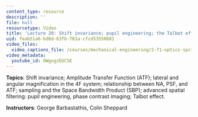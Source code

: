 ```yaml
---
content_type: resource
description: ''
file: null
resourcetype: Video
title: 'Lecture 20: Shift invariance; pupil engineering; the Talbot effect'
uid: feab51a6-bd8d-63fb-761a-cfcd53550881
video_files:
  video_captions_file: /courses/mechanical-engineering/2-71-optics-spring-2009/video-lectures/lecture-20-shift-invariance-pupil-engineering-the-talbot-effect/OWgogzEUC5E.vtt
video_metadata:
  youtube_id: OWgogzEUC5E
---
```


**Topics**: Shift invariance; Amplitude Transfer Function (ATF); lateral and angular magnification in the 4F system; relationship between NA, PSF, and ATF; sampling and the Space Bandwidth Product (SBP); advanced spatial filtering: pupil engineering, phase contrast imaging; Talbot effect.

**Instructors**: George Barbastathis, Colin Sheppard